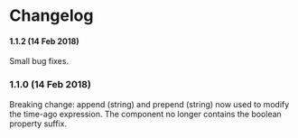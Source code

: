 # Changelog

#### 1.1.2 (14 Feb 2018)
Small bug fixes.

### 1.1.0 (14 Feb 2018)

Breaking change: append (string) and prepend (string) now used to modify the time-ago expression. The component no longer contains the boolean property suffix.

